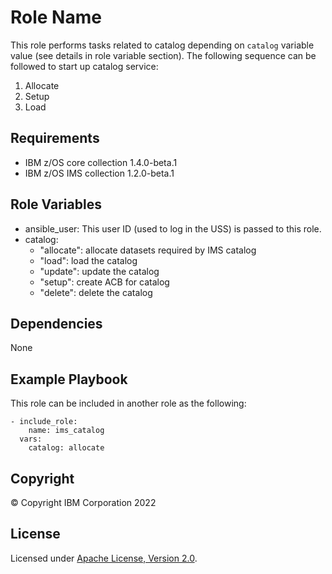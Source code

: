 Role Name
=========

This role performs tasks related to catalog depending on `catalog` variable value (see details
in role variable section).  The following sequence can be followed to start up catalog service:
1. Allocate
2. Setup
3. Load

Requirements
------------
* IBM z/OS core collection 1.4.0-beta.1
* IBM z/OS IMS collection 1.2.0-beta.1


Role Variables
--------------

* ansible_user: This user ID (used to log in the USS) is passed to this role.
* catalog:
  - "allocate": allocate datasets required by IMS catalog
  - "load": load the catalog
  - "update": update the catalog
  - "setup": create ACB for catalog
  - "delete": delete the catalog

Dependencies
------------

None

Example Playbook
----------------

This role can be included in another role as the following:

    - include_role:
        name: ims_catalog
      vars:
        catalog: allocate


## Copyright

© Copyright IBM Corporation 2022

## License
Licensed under
[Apache License, Version 2.0](https://opensource.org/licenses/Apache-2.0).

